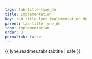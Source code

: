 ```yaml
---
tags: tab-title-lyne_de
title: Implementation
key: tab-title-lyne-implementation_de
parent: tab-title-lyne_de
icon: implementation
order: 3
permalink: false  
---
```

{{ lyne.readmes.tabs.tabtitle | safe }}


